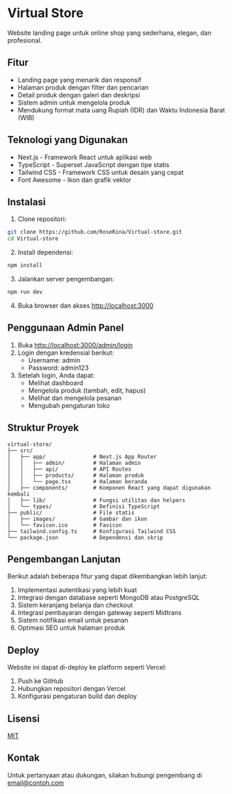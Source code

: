 # Virtual Store

Website landing page untuk online shop yang sederhana, elegan, dan profesional.

## Fitur

- Landing page yang menarik dan responsif
- Halaman produk dengan filter dan pencarian
- Detail produk dengan galeri dan deskripsi
- Sistem admin untuk mengelola produk
- Mendukung format mata uang Rupiah (IDR) dan Waktu Indonesia Barat (WIB)

## Teknologi yang Digunakan

- Next.js - Framework React untuk aplikasi web
- TypeScript - Superset JavaScript dengan tipe statis
- Tailwind CSS - Framework CSS untuk desain yang cepat
- Font Awesome - Ikon dan grafik vektor

## Instalasi

1. Clone repositori:
```bash
git clone https://github.com/RoseRina/Virtual-store.git
cd Virtual-store
```

2. Install dependensi:
```bash
npm install
```

3. Jalankan server pengembangan:
```bash
npm run dev
```

4. Buka browser dan akses [http://localhost:3000](http://localhost:3000)

## Penggunaan Admin Panel

1. Buka [http://localhost:3000/admin/login](http://localhost:3000/admin/login)
2. Login dengan kredensial berikut:
   - Username: admin
   - Password: admin123
3. Setelah login, Anda dapat:
   - Melihat dashboard
   - Mengelola produk (tambah, edit, hapus)
   - Melihat dan mengelola pesanan
   - Mengubah pengaturan toko

## Struktur Proyek

```
virtual-store/
├── src/
│   ├── app/               # Next.js App Router
│   │   ├── admin/         # Halaman admin
│   │   ├── api/           # API Routes
│   │   ├── products/      # Halaman produk
│   │   └── page.tsx       # Halaman beranda
│   ├── components/        # Komponen React yang dapat digunakan kembali
│   ├── lib/               # Fungsi utilitas dan helpers
│   └── types/             # Definisi TypeScript
├── public/                # File statis
│   ├── images/            # Gambar dan ikon
│   └── favicon.ico        # Favicon
├── tailwind.config.ts     # Konfigurasi Tailwind CSS
└── package.json           # Dependensi dan skrip
```

## Pengembangan Lanjutan

Berikut adalah beberapa fitur yang dapat dikembangkan lebih lanjut:

1. Implementasi autentikasi yang lebih kuat
2. Integrasi dengan database seperti MongoDB atau PostgreSQL
3. Sistem keranjang belanja dan checkout
4. Integrasi pembayaran dengan gateway seperti Midtrans
5. Sistem notifikasi email untuk pesanan
6. Optimasi SEO untuk halaman produk

## Deploy

Website ini dapat di-deploy ke platform seperti Vercel:

1. Push ke GitHub
2. Hubungkan repositori dengan Vercel
3. Konfigurasi pengaturan build dan deploy

## Lisensi

[MIT](LICENSE)

## Kontak

Untuk pertanyaan atau dukungan, silakan hubungi pengembang di [email@contoh.com](mailto:email@contoh.com)
